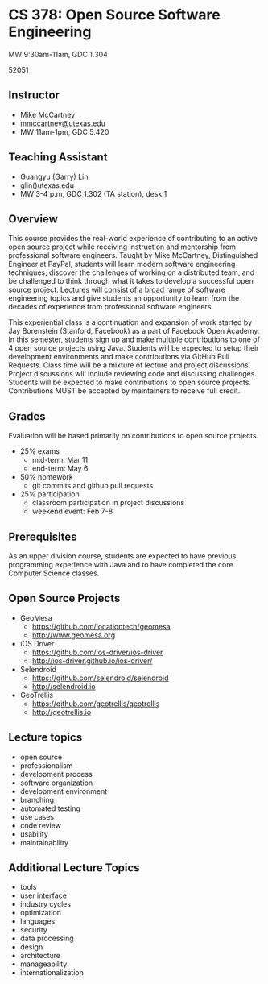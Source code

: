 # CS 378: Open Source Software Engineering
MW 9:30am-11am, GDC 1.304

52051

## Instructor
* Mike McCartney
* mmccartney@utexas.edu
* MW 11am-1pm, GDC 5.420

## Teaching Assistant
* Guangyu (Garry) Lin
* glin()utexas.edu
* MW 3-4 p.m, GDC 1.302 (TA station), desk 1

## Overview

This course provides the real-world experience of contributing to an
active open source project while receiving instruction and mentorship
from professional software engineers.  Taught by Mike McCartney,
Distinguished Engineer at PayPal, students will learn modern software
engineering techniques, discover the challenges of working on a
distributed team, and be challenged to think through what it takes to
develop a successful open source project.  Lectures will consist of a
broad range of software engineering topics and give students an
opportunity to learn from the decades of experience from professional
software engineers.

This experiential class is a continuation and expansion of work
started by Jay Borenstein (Stanford, Facebook) as a part of Facebook
Open Academy.  In this semester, students sign up and make multiple
contributions to one of 4 open source projects using Java.  Students
will be expected to setup their development environments and make
contributions via GitHub Pull Requests.  Class time will be a mixture
of lecture and project discussions.  Project discussions will include
reviewing code and discussing challenges.  Students will be expected
to make contributions to open source projects.  Contributions MUST be
accepted by maintainers to receive full credit.

## Grades

Evaluation will be based primarily on contributions to open source projects.

* 25% exams
    * mid-term: Mar 11
    * end-term: May 6
* 50% homework
    * git commits and github pull requests
* 25% participation
    * classroom participation in project discussions
    * weekend event: Feb 7-8

## Prerequisites

As an upper division course, students are expected to have previous
programming experience with Java and to have completed the core
Computer Science classes.

## Open Source Projects

* GeoMesa
    * https://github.com/locationtech/geomesa
    * http://www.geomesa.org
* iOS Driver
    * https://github.com/ios-driver/ios-driver
    * http://ios-driver.github.io/ios-driver/
* Selendroid
    * https://github.com/selendroid/selendroid
    * http://selendroid.io
* GeoTrellis
    * https://github.com/geotrellis/geotrellis
    * http://geotrellis.io

## Lecture topics

* open source
* professionalism
* development process
* software organization
* development environment
* branching
* automated testing
* use cases
* code review
* usability
* maintainability

## Additional Lecture Topics

* tools
* user interface
* industry cycles
* optimization
* languages
* security
* data processing
* design
* architecture
* manageability
* internationalization
